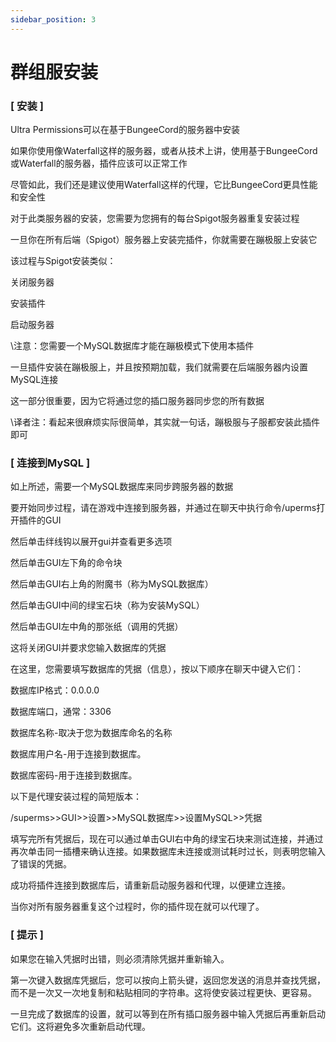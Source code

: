 ```yaml
---
sidebar_position: 3
---
```


# 群组服安装

### [ 安装 ]

Ultra Permissions可以在基于BungeeCord的服务器中安装

如果你使用像Waterfall这样的服务器，或者从技术上讲，使用基于BungeeCord或Waterfall的服务器，插件应该可以正常工作

尽管如此，我们还是建议使用Waterfall这样的代理，它比BungeeCord更具性能和安全性

对于此类服务器的安装，您需要为您拥有的每台Spigot服务器重复安装过程

一旦你在所有后端（Spigot）服务器上安装完插件，你就需要在蹦极服上安装它

该过程与Spigot安装类似：

关闭服务器

安装插件

启动服务器

\\注意：您需要一个MySQL数据库才能在蹦极模式下使用本插件

一旦插件安装在蹦极服上，并且按预期加载，我们就需要在后端服务器内设置MySQL连接

这一部分很重要，因为它将通过您的插口服务器同步您的所有数据

\\译者注：看起来很麻烦实际很简单，其实就一句话，蹦极服与子服都安装此插件即可

### [ 连接到MySQL ]
如上所述，需要一个MySQL数据库来同步跨服务器的数据

要开始同步过程，请在游戏中连接到服务器，并通过在聊天中执行命令/uperms打开插件的GUI

然后单击绊线钩以展开gui并查看更多选项

然后单击GUI左下角的命令块

然后单击GUI右上角的附魔书（称为MySQL数据库）

然后单击GUI中间的绿宝石块（称为安装MySQL）

然后单击GUI左中角的那张纸（调用的凭据）

这将关闭GUI并要求您输入数据库的凭据

在这里，您需要填写数据库的凭据（信息），按以下顺序在聊天中键入它们：

数据库IP格式：0.0.0.0

数据库端口，通常：3306

数据库名称-取决于您为数据库命名的名称

数据库用户名-用于连接到数据库。

数据库密码-用于连接到数据库。

以下是代理安装过程的简短版本：

/superms>>GUI>>设置>>MySQL数据库>>设置MySQL>>凭据

填写完所有凭据后，现在可以通过单击GUI右中角的绿宝石块来测试连接，并通过再次单击同一插槽来确认连接。如果数据库未连接或测试耗时过长，则表明您输入了错误的凭据。

成功将插件连接到数据库后，请重新启动服务器和代理，以便建立连接。

当你对所有服务器重复这个过程时，你的插件现在就可以代理了。

### [ 提示 ]

如果您在输入凭据时出错，则必须清除凭据并重新输入。

第一次键入数据库凭据后，您可以按向上箭头键，返回您发送的消息并查找凭据，而不是一次又一次地复制和粘贴相同的字符串。这将使安装过程更快、更容易。

一旦完成了数据库的设置，就可以等到在所有插口服务器中输入凭据后再重新启动它们。这将避免多次重新启动代理。